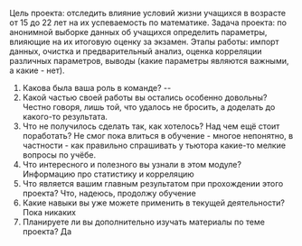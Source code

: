 Цель проекта: отследить влияние условий жизни учащихся в возрасте от 15 до 22 лет на их успеваемость по математике.
Задача проекта: по анонимной выборке данных об учащихся определить параметры, влияющие на их итоговую оценку за экзамен.
Этапы работы: импорт данных, очистка и предварительный анализ, оценка корреляции различных параметров, выводы (какие параметры являются важными, а какие - нет).

1. Какова была ваша роль в команде?
  --
2. Какой частью своей работы вы остались особенно довольны?
  Честно говоря, лишь той, что удалось не бросить, а доделать до какого-то результата.
3. Что не получилось сделать так, как хотелось? Над чем ещё стоит поработать?
  Не смог пока влиться в обучение - многое непонятно, в частности - как правильно спрашивать у тьютора какие-то мелкие вопросы по учёбе.
4. Что интересного и полезного вы узнали в этом модуле?
  Информацию про статистику и корреляцию
5. Что является вашим главным результатом при прохождении этого проекта?
  Что, надеюсь, продолжу обучение
6. Какие навыки вы уже можете применить в текущей деятельности?
  Пока никаких
7. Планируете ли вы дополнительно изучать материалы по теме проекта?
  Да
